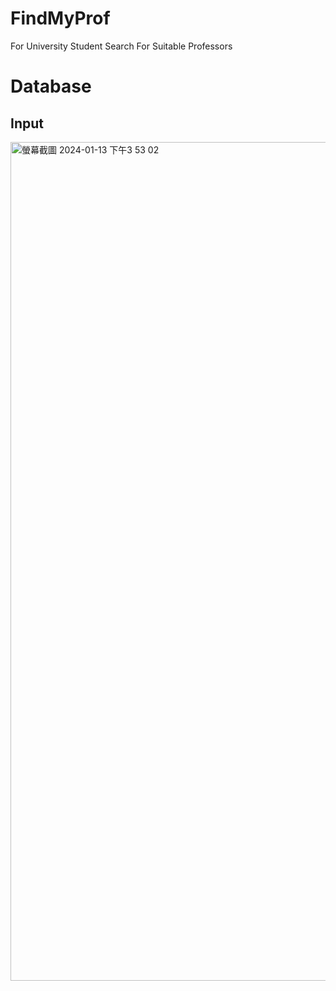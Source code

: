 # FindMyProf
For University Student Search For Suitable Professors

# Database

## Input
<img width="1342" alt="螢幕截圖 2024-01-13 下午3 53 02" src="https://github.com/BlackTuringAI/FindMyProf/assets/145555112/7cf812fd-d5ae-4d97-aa61-afd62efbeaf0">

